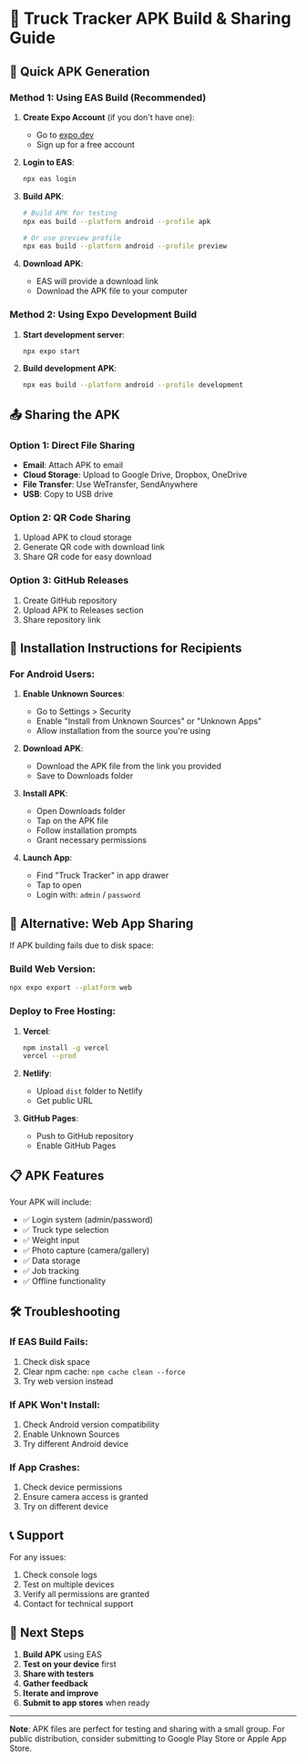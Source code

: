 # 📱 Truck Tracker APK Build & Sharing Guide

## 🚀 Quick APK Generation

### Method 1: Using EAS Build (Recommended)

1. **Create Expo Account** (if you don't have one):
   - Go to [expo.dev](https://expo.dev)
   - Sign up for a free account

2. **Login to EAS**:
   ```bash
   npx eas login
   ```

3. **Build APK**:
   ```bash
   # Build APK for testing
   npx eas build --platform android --profile apk
   
   # Or use preview profile
   npx eas build --platform android --profile preview
   ```

4. **Download APK**:
   - EAS will provide a download link
   - Download the APK file to your computer

### Method 2: Using Expo Development Build

1. **Start development server**:
   ```bash
   npx expo start
   ```

2. **Build development APK**:
   ```bash
   npx eas build --platform android --profile development
   ```

## 📤 Sharing the APK

### Option 1: Direct File Sharing
- **Email**: Attach APK to email
- **Cloud Storage**: Upload to Google Drive, Dropbox, OneDrive
- **File Transfer**: Use WeTransfer, SendAnywhere
- **USB**: Copy to USB drive

### Option 2: QR Code Sharing
1. Upload APK to cloud storage
2. Generate QR code with download link
3. Share QR code for easy download

### Option 3: GitHub Releases
1. Create GitHub repository
2. Upload APK to Releases section
3. Share repository link

## 📲 Installation Instructions for Recipients

### For Android Users:

1. **Enable Unknown Sources**:
   - Go to Settings > Security
   - Enable "Install from Unknown Sources" or "Unknown Apps"
   - Allow installation from the source you're using

2. **Download APK**:
   - Download the APK file from the link you provided
   - Save to Downloads folder

3. **Install APK**:
   - Open Downloads folder
   - Tap on the APK file
   - Follow installation prompts
   - Grant necessary permissions

4. **Launch App**:
   - Find "Truck Tracker" in app drawer
   - Tap to open
   - Login with: `admin` / `password`

## 🔧 Alternative: Web App Sharing

If APK building fails due to disk space:

### Build Web Version:
```bash
npx expo export --platform web
```

### Deploy to Free Hosting:
1. **Vercel**:
   ```bash
   npm install -g vercel
   vercel --prod
   ```

2. **Netlify**:
   - Upload `dist` folder to Netlify
   - Get public URL

3. **GitHub Pages**:
   - Push to GitHub repository
   - Enable GitHub Pages

## 📋 APK Features

Your APK will include:
- ✅ Login system (admin/password)
- ✅ Truck type selection
- ✅ Weight input
- ✅ Photo capture (camera/gallery)
- ✅ Data storage
- ✅ Job tracking
- ✅ Offline functionality

## 🛠️ Troubleshooting

### If EAS Build Fails:
1. Check disk space
2. Clear npm cache: `npm cache clean --force`
3. Try web version instead

### If APK Won't Install:
1. Check Android version compatibility
2. Enable Unknown Sources
3. Try different Android device

### If App Crashes:
1. Check device permissions
2. Ensure camera access is granted
3. Try on different device

## 📞 Support

For any issues:
1. Check console logs
2. Test on multiple devices
3. Verify all permissions are granted
4. Contact for technical support

## 🎯 Next Steps

1. **Build APK** using EAS
2. **Test on your device** first
3. **Share with testers**
4. **Gather feedback**
5. **Iterate and improve**
6. **Submit to app stores** when ready

---

**Note**: APK files are perfect for testing and sharing with a small group. For public distribution, consider submitting to Google Play Store or Apple App Store.
